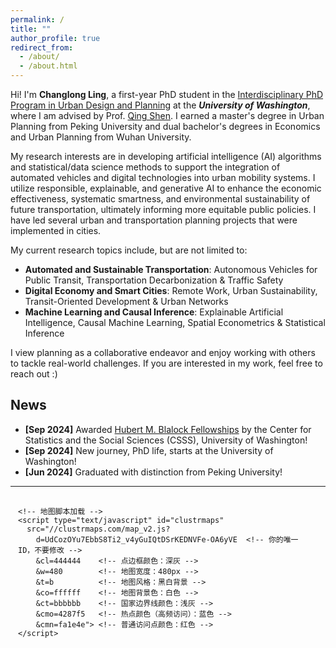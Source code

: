 ```yaml
---
permalink: /
title: ""
author_profile: true
redirect_from: 
  - /about/
  - /about.html
---
```


Hi! I'm **Changlong Ling**, a first-year PhD student in the [Interdisciplinary PhD Program in Urban Design and Planning](https://sites.uw.edu/urbdpphd/) at the **_University of Washington_**, where I am advised by Prof. [Qing Shen](https://urbdp.be.uw.edu/people/qing-shen/). I earned a master's degree in Urban Planning from Peking University and dual bachelor's degrees in Economics and Urban Planning from Wuhan University.

My research interests are in developing artificial intelligence (AI) algorithms and statistical/data science methods to support the integration of automated vehicles and digital technologies into urban mobility systems. I utilize responsible, explainable, and generative AI to enhance the economic effectiveness, systematic smartness, and environmental sustainability of future transportation, ultimately informing more equitable public policies. I have led several urban and transportation planning projects that were implemented in cities.

My current research topics include, but are not limited to:
- **Automated and Sustainable Transportation**: Autonomous Vehicles for Public Transit, Transportation Decarbonization & Traffic Safety
- **Digital Economy and Smart Cities**: Remote Work, Urban Sustainability, Transit-Oriented Development & Urban Networks
- **Machine Learning and Causal Inference**: Explainable Artificial Intelligence, Causal Machine Learning, Spatial Econometrics & Statistical Inference

I view planning as a collaborative endeavor and enjoy working with others to tackle real-world challenges. If you are interested in my work, feel free to reach out :)

News
-----
- **[Sep 2024]** Awarded [Hubert M. Blalock Fellowships](https://csss.uw.edu/about/blalock-fellowship) by the Center for Statistics and the Social Sciences (CSSS), University of Washington!
- **[Sep 2024]** New journey, PhD life, starts at the University of Washington!
- **[Jun 2024]** Graduated with distinction from Peking University!


---
<!-- 外层 div 控制居中 -->
<div style="display: flex; justify-content: center; margin-top: 1rem; margin-bottom: 2rem;">
  
  <!-- 内层 div 控制地图宽度 -->
  <div style="width: 480px;">
    
    <!-- 地图脚本加载 -->
    <script type="text/javascript" id="clustrmaps"
      src="//clustrmaps.com/map_v2.js?
        d=UdCozOYu7EbbS8Ti2_v4yGuIQtDSrKEDNVFe-OA6yVE  <!-- 你的唯一 ID，不要修改 -->
        &cl=444444    <!-- 点边框颜色：深灰 -->
        &w=480        <!-- 地图宽度：480px -->
        &t=b          <!-- 地图风格：黑白背景 -->
        &co=ffffff    <!-- 地图背景色：白色 -->
        &ct=bbbbbb    <!-- 国家边界线颜色：浅灰 -->
        &cmo=4287f5   <!-- 热点颜色（高频访问）：蓝色 -->
        &cmn=fa1e4e"> <!-- 普通访问点颜色：红色 -->
    </script>

  </div>
</div>
